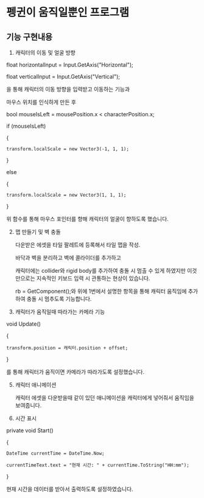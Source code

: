 # 펭귄이 움직일뿐인 프로그램

## 기능 구현내용


1. 캐릭터의 이동 및 얼굴 방향
   
float horizontalInput = Input.GetAxis("Horizontal");

float verticalInput = Input.GetAxis("Vertical");

을 통해 캐릭터의 이동 방향을 입력받고 이동하는 기능과


마우스 위치를 인식하게 만든 후

bool mouseIsLeft = mousePosition.x < characterPosition.x;

if (mouseIsLeft)

{

    transform.localScale = new Vector3(-1, 1, 1);

}

else

{

    transform.localScale = new Vector3(1, 1, 1);

}

위 함수를 통해 마우스 포인터를 향해 캐릭터의 얼굴이 향하도록 했습니다.


2. 맵 만들기 및 벽 충돌
 
   다운받은 에셋을 타일 팔레트에 등록해서 타일 맵을 작성.

   바닥과 벽을 분리하고 벽에 콜라이더를 추가하고

   캐릭터에는 collider와 rigid body를 추가하여 충돌 시 멈출 수 있게 하였지만 이것만으로는 지속적인 키보드 입력 시 관통하는 현상이 있습니다.

   rb = GetComponent<Rigidbody2D>();와 위에 1번에서 설명한 항목을 통해 캐릭터 움직임에 추가하여 충돌 시 멈추도록 기능합니다.


4. 캐릭터가 움직일때 따라가는 카메라 기능

void Update()

{

    transform.position = 캐릭터.position + offset;

}

를 통해 캐릭터가 움직이면 카메라가 따라가도록 설정했습니다.



5. 캐릭터 애니메이션

   캐릭터 에셋을 다운받을때 같이 있던 애니메이션을 캐릭터에게 넣어줘서 움직임을 보여줍니다.


6. 시간 표시

private void Start()

{

    DateTime currentTime = DateTime.Now;
    
    currentTimeText.text = "현재 시간: " + currentTime.ToString("HH:mm");

}

현재 시간을 데이터를 받아서 출력하도록 설정하였습니다.
